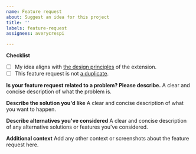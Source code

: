 ```yaml
---
name: Feature request
about: Suggest an idea for this project
title: ''
labels: feature-request
assignees: averycrespi

---
```


**Checklist**

- [ ] My idea aligns with [the design principles](https://github.com/averycrespi/vtt-bridge/wiki/Design-principles-of-the-extension) of the extension.
- [ ] This feature request is not [a duplicate](https://github.com/averycrespi/vtt-bridge/issues).

**Is your feature request related to a problem? Please describe.**
A clear and concise description of what the problem is.

**Describe the solution you'd like**
A clear and concise description of what you want to happen.

**Describe alternatives you've considered**
A clear and concise description of any alternative solutions or features you've considered.

**Additional context**
Add any other context or screenshots about the feature request here.
